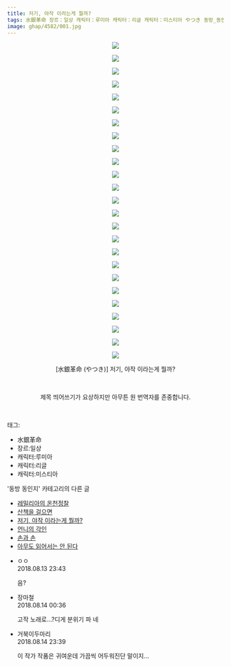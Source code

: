 ```yaml
---
title: 저기, 야작 이라는게 뭘까?
tags: 水銀革命 장르：일상 캐릭터：루미아 캐릭터：리글 캐릭터：미스티아 やつき 동방_동인지
image: ghap/4582/001.jpg
---
```

<div class="article">
<p style="text-align: center; clear: none; float: none;"><img src="{{ site.nasurl }}/ghap/4582/001.jpg"/></p>
<p style="text-align: center; clear: none; float: none;"><img src="{{ site.nasurl }}/ghap/4582/002.jpg"/></p>
<p style="text-align: center; clear: none; float: none;"><img src="{{ site.nasurl }}/ghap/4582/003.jpg"/></p>
<p style="text-align: center; clear: none; float: none;"><img src="{{ site.nasurl }}/ghap/4582/004.jpg"/></p>
<p style="text-align: center; clear: none; float: none;"><img src="{{ site.nasurl }}/ghap/4582/005.jpg"/></p>
<p style="text-align: center; clear: none; float: none;"><img src="{{ site.nasurl }}/ghap/4582/006.jpg"/></p>
<p style="text-align: center; clear: none; float: none;"><img src="{{ site.nasurl }}/ghap/4582/007.jpg"/></p>
<p style="text-align: center; clear: none; float: none;"><img src="{{ site.nasurl }}/ghap/4582/008.jpg"/></p>
<p style="text-align: center; clear: none; float: none;"><img src="{{ site.nasurl }}/ghap/4582/009.jpg"/></p>
<p style="text-align: center; clear: none; float: none;"><img src="{{ site.nasurl }}/ghap/4582/010.jpg"/></p>
<p style="text-align: center; clear: none; float: none;"><img src="{{ site.nasurl }}/ghap/4582/011.jpg"/></p>
<p style="text-align: center; clear: none; float: none;"><img src="{{ site.nasurl }}/ghap/4582/012.jpg"/></p>
<p style="text-align: center; clear: none; float: none;"><img src="{{ site.nasurl }}/ghap/4582/013.jpg"/></p>
<p style="text-align: center; clear: none; float: none;"><img src="{{ site.nasurl }}/ghap/4582/014.jpg"/></p>
<p style="text-align: center; clear: none; float: none;"><img src="{{ site.nasurl }}/ghap/4582/015.jpg"/></p>
<p style="text-align: center; clear: none; float: none;"><img src="{{ site.nasurl }}/ghap/4582/016.jpg"/></p>
<p style="text-align: center; clear: none; float: none;"><img src="{{ site.nasurl }}/ghap/4582/017.jpg"/></p>
<p style="text-align: center; clear: none; float: none;"><img src="{{ site.nasurl }}/ghap/4582/018.jpg"/></p>
<p style="text-align: center; clear: none; float: none;"><img src="{{ site.nasurl }}/ghap/4582/019.jpg"/></p>
<p style="text-align: center; clear: none; float: none;"><img src="{{ site.nasurl }}/ghap/4582/020.jpg"/></p>
<p style="text-align: center; clear: none; float: none;"><img src="{{ site.nasurl }}/ghap/4582/021.jpg"/></p>
<p style="text-align: center; clear: none; float: none;"><img src="{{ site.nasurl }}/ghap/4582/022.jpg"/></p>
<p style="text-align: center; clear: none; float: none;"><img src="{{ site.nasurl }}/ghap/4582/023.jpg"/></p>
<p style="text-align: center; clear: none; float: none;"><img src="{{ site.nasurl }}/ghap/4582/024.jpg"/></p>
<p style="text-align: center; clear: none; float: none;"><img src="{{ site.nasurl }}/ghap/4582/025.jpg"/></p>
<p style="text-align: center; clear: none; float: none;">[水銀革命 (やつき)] 저기, 야작 이라는게 뭘까?</p>
<p style="text-align: center; clear: none; float: none;"><br/></p>
<p style="text-align: center; clear: none; float: none;">제목 띄어쓰기가 요상하지만 아무튼 원 번역자를 존중합니다.</p>
<p><br/></p>
</div><div class="tagTrail">
<p>태그: </p>
<ul>
<li>水銀革命</li>
<li>장르:일상</li>
<li>캐릭터:루미아</li>
<li>캐릭터:리글</li>
<li>캐릭터:미스티아</li>
</ul>
</div><div class="another">
<p>'동방 동인지' 카테고리의 다른 글</p>
<ul>
<li><a href="/2018-08-13-ghap_4584">레밀리아의 온천정찰</a></li>
<li><a href="/2018-08-13-ghap_4583">산책을 걸으면</a></li>
<li><a href="/2018-08-13-ghap_4582">저기, 야작 이라는게 뭘까?</a></li>
<li><a href="/2018-08-13-ghap_4581">언니의 각인</a></li>
<li><a href="/2018-08-11-ghap_4579">손과 손</a></li>
<li><a href="/2018-08-11-ghap_4578">아무도 읽어서는 안 된다</a></li>
</ul>
</div><div class="cb_module cb_fluid">
<div class="cb_wrt cb_profile">
<div class="comment">
<ul>
<li class="cb_thumb_off" id="comment15307675">
<div class="cb_comment_area">
<div class="cb_info_area">
<div class="cb_section">
<span class="cb_nick_name">ㅇㅇ</span>
</div>
<div class="cb_section">
<span class="cb_date">2018.08.13 23:43 </span>
</div>
</div>
<div class="cb_dsc_comment">
<p class="cb_dsc">
											음?
										</p>
</div>
</div></li>
<li class="cb_thumb_off" id="comment15307706">
<div class="cb_comment_area">
<div class="cb_info_area">
<div class="cb_section">
<span class="cb_nick_name">장마철</span>
</div>
<div class="cb_section">
<span class="cb_date">2018.08.14 00:36 </span>
</div>
</div>
<div class="cb_dsc_comment">
<p class="cb_dsc">
											고작 노래로...?디게 분위기 파 네
										</p>
</div>
</div></li>
<li class="cb_thumb_off" id="comment15308626">
<div class="cb_comment_area">
<div class="cb_info_area">
<div class="cb_section">
<span class="cb_nick_name">거북이두마리</span>
</div>
<div class="cb_section">
<span class="cb_date">2018.08.14 23:39 </span>
</div>
</div>
<div class="cb_dsc_comment">
<p class="cb_dsc">
											이 작가 작품은 귀여운데 가끔씩 어두워진단 말이지...
										</p>
</div>
</div></li>
</ul>
</div>
</div><!-- commentList close -->
</div>